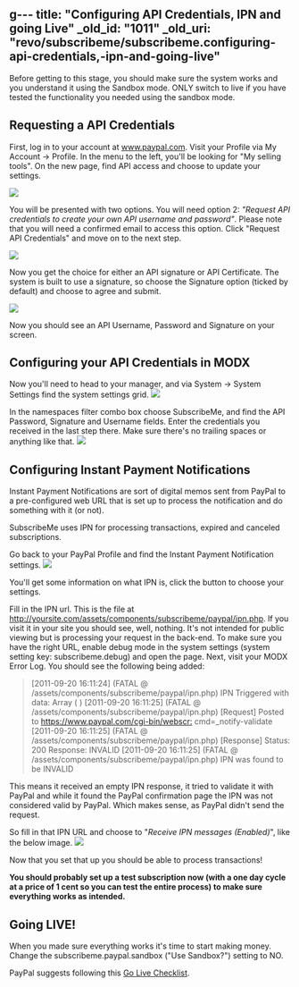 g---
title: "Configuring API Credentials, IPN and going Live"
_old_id: "1011"
_old_uri: "revo/subscribeme/subscribeme.configuring-api-credentials,-ipn-and-going-live"
---

Before getting to this stage, you should make sure the system works and you understand it using the Sandbox mode. ONLY switch to live if you have tested the functionality you needed using the sandbox mode.

## Requesting a API Credentials

First, log in to your account at www.paypal.com. 
Visit your Profile via My Account -> Profile. In the menu to the left, you'll be looking for "My selling tools". On the new page, find API access and choose to update your settings.

![](/download/attachments/35586749/sm1.PNG?version=1&modificationDate=1316429828000)

You will be presented with two options. You will need option 2: _"Request API credentials to create your own API username and password"_. Please note that you will need a confirmed email to access this option. Click "Request API Credentials" and move on to the next step.

![](/download/attachments/35586749/sm2.PNG?version=1&modificationDate=1316429828000)

Now you get the choice for either an API signature or API Certificate. The system is built to use a signature, so choose the Signature option (ticked by default) and choose to agree and submit.

![](/download/attachments/35586749/sm3.PNG?version=1&modificationDate=1316429828000)

Now you should see an API Username, Password and Signature on your screen.

## Configuring your API Credentials in MODX

Now you'll need to head to your manager, and via System -> System Settings find the system settings grid. ![](/download/attachments/35586749/sm4.PNG?version=1&modificationDate=1316429990000)

In the namespaces filter combo box choose SubscribeMe, and find the API Password, Signature and Username fields. Enter the credentials you received in the last step there. Make sure there's no trailing spaces or anything like that. ![](/download/attachments/35586749/sm5.PNG?version=1&modificationDate=1316430015000)

## Configuring Instant Payment Notifications

Instant Payment Notifications are sort of digital memos sent from PayPal to a pre-configured web URL that is set up to process the notification and do something with it (or not).

SubscribeMe uses IPN for processing transactions, expired and canceled subscriptions.

Go back to your PayPal Profile and find the Instant Payment Notification settings. ![](/download/attachments/35586749/ipn1.PNG?version=1&modificationDate=1316531313000)

You'll get some information on what IPN is, click the button to choose your settings.

Fill in the IPN url. This is the file at <http://yoursite.com/assets/components/subscribeme/paypal/ipn.php>. If you visit it in your site you should see, well, nothing. It's not intended for public viewing but is processing your request in the back-end. To make sure you have the right URL, enable debug mode in the system settings (system setting key: subscribeme.debug) and open the page. Next, visit your MODX Error Log. You should see the following being added:

> \[2011-09-20 16:11:24\] (FATAL @ /assets/components/subscribeme/paypal/ipn.php) IPN Triggered with data: Array
> (
> )
> \[2011-09-20 16:11:25\] (FATAL @ /assets/components/subscribeme/paypal/ipn.php) \[Request\] Posted to <https://www.paypal.com/cgi-bin/webscr:> cmd=\_notify-validate
> \[2011-09-20 16:11:25\] (FATAL @ /assets/components/subscribeme/paypal/ipn.php) \[Response\] Status: 200 Response: INVALID
> \[2011-09-20 16:11:25\] (FATAL @ /assets/components/subscribeme/paypal/ipn.php) IPN was found to be INVALID

This means it received an empty IPN response, it tried to validate it with PayPal and while it found the PayPal confirmation page the IPN was not considered valid by PayPal. Which makes sense, as PayPal didn't send the request.

So fill in that IPN URL and choose to "_Receive IPN messages (Enabled)_", like the below image.
![](/download/attachments/35586749/ipn2.PNG?version=1&modificationDate=1316531892000)

Now that you set that up you should be able to process transactions!

**You should probably set up a test subscription now (with a one day cycle at a price of 1 cent so you can test the entire process) to make sure everything works as intended.**

## Going LIVE!

When you made sure everything works it's time to start making money. Change the subscribeme.paypal.sandbox ("Use Sandbox?") setting to NO.

PayPal suggests following this [Go Live Checklist](https://cms.paypal.com/us/cgi-bin/?cmd=_render-content&content_ID=developer/howto_api_golivechecklist).
